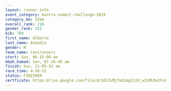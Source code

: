```yaml
---
layout: runner-info 
event_category: mantra-summit-challenge-2019 
category_km: 15km 
overall_rank: 216
gender_rank: 151
bib: 709
first_name: Alberto
last_name: Atmadja
gender: M
team_name: Canirunners
start: Sun, 06-15-00 am
mbah_kamad: Sun, 07-28-49 am
finish: Sun, 11-05-52 am
race_time: 4-50-52
status: FINISHER
certficate: https:drive.google.com/file/d/1QlZxMjTu61mg3J2d_w2sMLRatFsE3AcQ/view?usp=sharing
---
```

